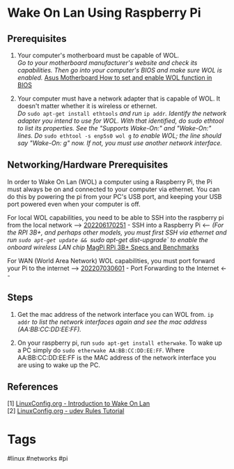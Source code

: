 # Wake On Lan Using Raspberry Pi

## Prerequisites  
1. Your computer's motherboard must be capable of WOL.  
*Go to your motherboard manufacturer's website and check its capabilities. Then go into your computer's BIOS and make sure WOL is enabled.* [Asus Motherboard How to set and enable WOL function in BIOS](https://www.asus.com/global/support/FAQ/1045950/)  

2. Your computer  must have a network adapter that is capable of WOL. It doesn't matter whether it is wireless or ethernet.  
*Do* `sudo apt-get install ethtools` *and run* `ip addr`*. Identify the network adapter you intend to use for WOL. With that identified, do sudo ethtool <interface-name> to list its properties. See the "Supports Wake-On:" and "Wake-On:" lines. Do* `sudo ethtool -s enp5s0 wol g` *to enable WOL; the line should say "Wake-On: g" now. If not, you must use another network interface.*  

## Networking/Hardware Prerequisites
In order to Wake On Lan (WOL) a computer using a Raspberry Pi, the Pi must always be on and connected to your computer via ethernet. You can do this by powering the pi from your PC's USB port, and keeping your USB port powered even when your computer is off.  


For local WOL capabilities, you need to be able to SSH into the raspberry pi from the local network --> [202206170251](../202206170251) - SSH into a Raspberry Pi <-- *(For the RPI 3B+, and perhaps other models, you must first SSH via ethernet and run `sudo apt-get update && `sudo apt-get dist-upgrade` to enable the onboard wireless LAN chip* [MagPi RPi 3B+ Specs and Benchmarks](https://magpi.raspberrypi.com/articles/raspberry-pi-3bplus-specs-benchmarks)  

For WAN (World Area Network) WOL capabilities, you must port forward your Pi to the internet --> [202207030601](../202207030601) - Port Forwarding to the Internet <--  

## Steps
1. Get the mac address of the network interface you can WOL from.
`ip addr` *to list the network interfaces again and see the mac address (AA:BB:CC:DD:EE:FF).*  

2. On your raspberry pi, run `sudo apt-get install etherwake`. To wake up a PC simply do `sudo etherwake AA:BB:CC:DD:EE:FF`. Where AA:BB:CC:DD:EE:FF is the MAC address of the network interface you are using to wake up the PC.  

## References
[1] [LinuxConfig.org - Introduction to Wake On Lan](https://linuxconfig.org/introduction-to-wake-on-lan)  
[2] [LinuxConfig.org - udev Rules Tutorial](https://linuxconfig.org/tutorial-on-how-to-write-basic-udev-rules-in-linux)  

# Tags
#linux #networks #pi
